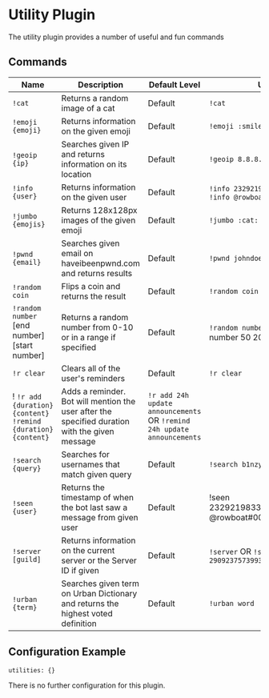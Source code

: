 # Utility Plugin

The utility plugin provides a number of useful and fun commands

## Commands

| Name | Description | Default Level | Usage |
|------|-------------|---------------|-------|
| `!cat` | Returns a random image of a cat | Default | `!cat` |
| `!emoji {emoji}` | Returns information on the given emoji | Default | `!emoji :smiley:` |
| `!geoip {ip}` | Searches given IP and returns information on its location | Default | `!geoip 8.8.8.8` |
| `!info {user}` | Returns information on the given user | Default | `!info 232921983317180416` OR `!info @rowboat#0001`|
| `!jumbo {emojis}` | Returns 128x128px images of the given emoji | Default | `!jumbo :cat: :dog: :rabbit:` |
| `!pwnd {email}` | Searches given email on haveibeenpwnd.com and returns results | Default | `!pwnd johndoe@gmail.com` |
| `!random coin` | Flips a coin and returns the result | Default | `!random coin` |
| `!random number` [end number] [start number] | Returns a random number from 0-10 or in a range if specified | Default | `!random number` OR !random number 50 20` |
| `!r clear` | Clears all of the user's reminders | Default | `!r clear` |
! `!r add {duration} {content}` `!remind {duration} {content}` | Adds a reminder. Bot will mention the user after the specified duration with the given message | `!r add 24h update announcements` OR `!remind 24h update announcements` |
| `!search {query}` | Searches for usernames that match given query | Default | `!search b1nzy` |
| `!seen {user}` | Returns the timestamp of when the bot last saw a message from given user | Default | !seen 232921983317180416` OR `!seen @rowboat#0001` |
| `!server [guild]` | Returns information on the current server or the Server ID if given | Default | `!server` OR `!server 290923757399310337` |
| `!urban {term}` | Searches given term on Urban Dictionary and returns the highest voted definition | Default | `!urban word` |

## Configuration Example

```
utilities: {}
```

There is no further configuration for this plugin.